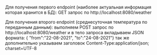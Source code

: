 Для получения первого endpoint (наиболее актуальная информация которая хранится в БД):
GET запрос по  http://localhost:8080/weather

Для получения второго endpoint (среднесуточная температура по переданным данным): выполняем
POST запрос по http://localhost:8080/weather и в тело запроса вкладываем JSON формата:
{ "from":"22-08-2021", "to":"24-08-2021"} так же дополнительно указываем заголовок Content-Type:application/json; charset=UTF-8